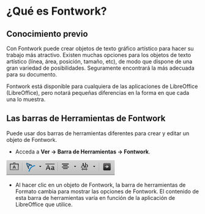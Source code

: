 
# ¿Qué es Fontwork?

## Conocimiento previo

Con Fontwork puede crear objetos de texto gráfico artístico para hacer su trabajo más atractivo. Existen muchas opciones para los objetos de texto artístico (línea, área, posición, tamaño, etc), de modo que dispone de una gran variedad de posibilidades. Seguramente encontrará la más adecuada para su documento. 

Fontwork está disponible para cualquiera de las aplicaciones de LibreOffice (LibreOffice), pero notará pequeñas diferencias en la forma en que cada una lo muestra. 

## Las barras de Herramientas de Fontwork

Puede usar dos barras de herramientas diferentes para crear y editar un objeto de Fontwork.


- Acceda a **Ver → Barra de Herramientas → Fontwork**.


![](https://raw.githubusercontent.com/catedu/libreOffice-la-suite-ofimatica-libre/master/img/Seleccion_239.png)

- Al hacer clic en un objeto de Fontwork, la barra de herramientas de Formato cambia para mostrar las opciones de Fontwork. El contenido de esta barra de herramientas varía en función de la aplicación de LibreOffice que utilice. 


